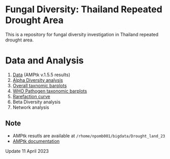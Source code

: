 # Fungal Diversity: Thailand Repeated Drought Area
This is a repository for fungal diversity investigation in Thailand repeated drought area.

# Data and Analysis
1. [Data](Data) (AMPtk v.1.5.5 results)
2. [Alpha Diversity analysis](Alpha_Div.Rmd)
3. [Overall taxnomic barplots](Taxo_Barplots.Rmd)
4. [WHO Pathogen taxonomic barplots](Taxo_Barplot_WHO_Pathogens.Rmd)
5. [Rarefaction curve](Rare_curve.Rmd)
6. Beta Diversity analysis
7. Network analysis

## Note
- AMPtk resutls are available at `/rhome/npomb001/bigdata/Drought_land_23`
- [AMPtk documentation](https://amptk.readthedocs.io/en/latest/)


Update 11 April 2023

